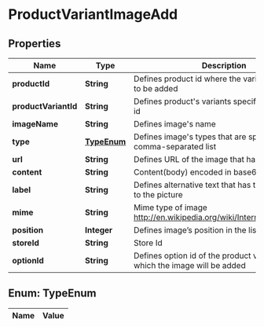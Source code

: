 

# ProductVariantImageAdd

## Properties

Name | Type | Description | Notes
------------ | ------------- | ------------- | -------------
**productId** | **String** | Defines product id where the variant image has to be added |  [optional]
**productVariantId** | **String** | Defines product&#39;s variants specified by variant id | 
**imageName** | **String** | Defines image&#39;s name | 
**type** | [**TypeEnum**](#TypeEnum) | Defines image&#39;s types that are specified by comma-separated list | 
**url** | **String** | Defines URL of the image that has to be added |  [optional]
**content** | **String** | Content(body) encoded in base64 of image file |  [optional]
**label** | **String** | Defines alternative text that has to be attached to the picture |  [optional]
**mime** | **String** | Mime type of image http://en.wikipedia.org/wiki/Internet_media_type. |  [optional]
**position** | **Integer** | Defines image’s position in the list |  [optional]
**storeId** | **String** | Store Id |  [optional]
**optionId** | **String** | Defines option id of the product variant for which the image will be added |  [optional]


## Enum: TypeEnum

Name | Value
---- | -----




